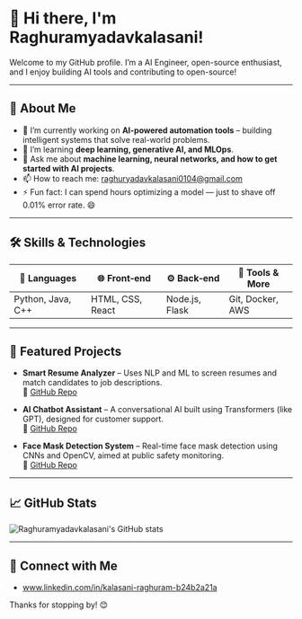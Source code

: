 # 👋 Hi there, I'm Raghuramyadavkalasani!

Welcome to my GitHub profile. I’m a AI Engineer, open-source enthusiast, and I enjoy building AI tools and contributing to open-source!

---

## 🚀 About Me
- 🔭 I’m currently working on **AI-powered automation tools** – building intelligent systems that solve real-world problems.
- 🌱 I’m learning **deep learning, generative AI, and MLOps**.
- 💬 Ask me about **machine learning, neural networks, and how to get started with AI projects**.
- 📫 How to reach me: raghuryadavkalasani0104@gmail.com 
- ⚡ Fun fact: I can spend hours optimizing a model — just to shave off 0.01% error rate. 😄
---

## 🛠️ Skills & Technologies

| 🔧 Languages      | 🌐 Front‑end     | ⚙️ Back‑end        | 🧰 Tools & More      |
|------------------|------------------|--------------------|----------------------|
| Python, Java, C++ | HTML, CSS, React | Node.js, Flask     | Git, Docker, AWS     |

---

## 📂 Featured Projects

- **Smart Resume Analyzer** – Uses NLP and ML to screen resumes and match candidates to job descriptions.  
  🔗 [GitHub Repo](https://github.com/Raghuramyadavkalasani/smart-resume-analyzer)

- **AI Chatbot Assistant** – A conversational AI built using Transformers (like GPT), designed for customer support.  
  🔗 [GitHub Repo](https://github.com/Raghuramyadavkalasani/ai-chatbot-assistant)

- **Face Mask Detection System** – Real-time face mask detection using CNNs and OpenCV, aimed at public safety monitoring.  
  🔗 [GitHub Repo](https://github.com/Raghuramyadavkalasani/face-mask-detection)

---


## 📈 GitHub Stats

![Raghuramyadavkalasani's GitHub stats](https://github-readme-stats.vercel.app/api?username=Raghuramyadavkalasani&show_icons=true&theme=default)

---

## 🤝 Connect with Me

- www.linkedin.com/in/kalasani-raghuram-b24b2a21a

Thanks for stopping by! 😊

